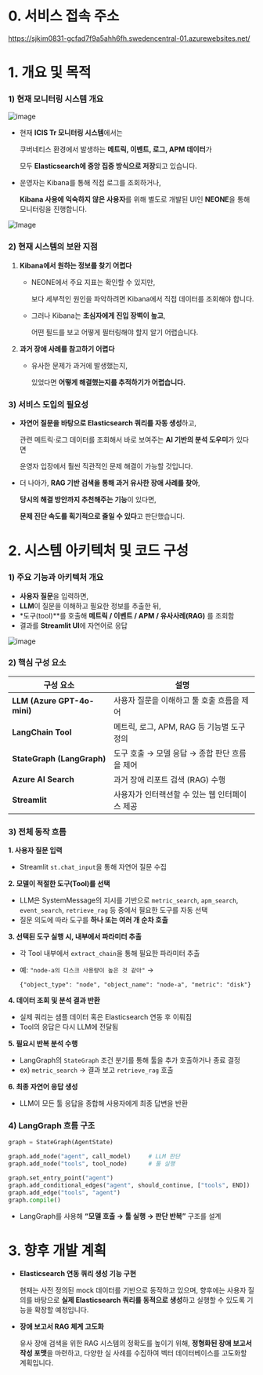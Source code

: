 # 0. **서비스 접속 주소**
https://sjkim0831-gcfad7f9a5ahh6fh.swedencentral-01.azurewebsites.net/

# 1. **개요 및 목적**

### 1) 현재 모니터링 시스템 개요
![image](https://github.com/user-attachments/assets/71fe18e5-ca6e-469f-8341-5699aff9daf7)


- 현재 **ICIS Tr 모니터링 시스템**에서는
    
    쿠버네티스 환경에서 발생하는 **메트릭, 이벤트, 로그, APM 데이터**가
    
    모두 **Elasticsearch에 중앙 집중 방식으로 저장**되고 있습니다.
    
- 운영자는 Kibana를 통해 직접 로그를 조회하거나,
    
    **Kibana 사용에 익숙하지 않은 사용자**를 위해 별도로 개발된 UI인 **NEONE**을 통해 모니터링을 진행합니다.

![Image](https://github.com/user-attachments/assets/6da01dc0-382c-482f-919e-6fc12f4bfbfd)


### 2) 현재 시스템의 보완 지점

1. **Kibana에서 원하는 정보를 찾기 어렵다**
    - NEONE에서 주요 지표는 확인할 수 있지만,
        
        보다 세부적인 원인을 파악하려면 Kibana에서 직접 데이터를 조회해야 합니다.
        
    - 그러나 Kibana는 **초심자에게 진입 장벽이 높고**,
        
        어떤 필드를 보고 어떻게 필터링해야 할지 알기 어렵습니다.
        
2. **과거 장애 사례를 참고하기 어렵다**
    - 유사한 문제가 과거에 발생했는지,
        
        있었다면 **어떻게 해결했는지를 추적하기가 어렵습니다.**
        

### 3) 서비스 도입의 필요성

- **자연어 질문을 바탕으로 Elasticsearch 쿼리를 자동 생성**하고,
    
    관련 메트릭·로그 데이터를 조회해서 바로 보여주는 **AI 기반의 분석 도우미**가 있다면
    
    운영자 입장에서 훨씬 직관적인 문제 해결이 가능할 것입니다.
    
- 더 나아가, **RAG 기반 검색을 통해 과거 유사한 장애 사례를 찾아**,
    
    **당시의 해결 방안까지 추천해주는 기능**이 있다면,
    
    **문제 진단 속도를 획기적으로 줄일 수 있다**고 판단했습니다.
    

# 2. 시스템 아키텍처 및 코드 구성

### 1) 주요 기능과 아키텍처 개요

- **사용자 질문**을 입력하면,
- **LLM**이 질문을 이해하고 필요한 정보를 추출한 뒤,
- *도구(tool)**를 호출해 **메트릭 / 이벤트 / APM / 유사사례(RAG)** 를 조회함
- 결과를 **Streamlit UI**에 자연어로 응답

![image](https://github.com/user-attachments/assets/58e264cc-dbc3-4e4b-87e3-d45100c13b71)


### 2) 핵심 구성 요소

| 구성 요소 | 설명 |
| --- | --- |
| **LLM (Azure GPT-4o-mini)** | 사용자 질문을 이해하고 툴 호출 흐름을 제어 |
| **LangChain Tool** | 메트릭, 로그, APM, RAG 등 기능별 도구 정의 |
| **StateGraph (LangGraph)** | 도구 호출 → 모델 응답 → 종합 판단 흐름을 제어 |
| **Azure AI Search** | 과거 장애 리포트 검색 (RAG) 수행 |
| **Streamlit** | 사용자가 인터랙션할 수 있는 웹 인터페이스 제공 |

### 3) 전체 동작 흐름

**1. 사용자 질문 입력**

- Streamlit `st.chat_input`을 통해 자연어 질문 수집

**2. 모델이 적절한 도구(Tool)를 선택**

- LLM은 SystemMessage의 지시를 기반으로 `metric_search`, `apm_search`, `event_search`, `retrieve_rag` 등 중에서 필요한 도구를 자동 선택
- 질문 의도에 따라 도구를 **하나 또는 여러 개 순차 호출**

**3. 선택된 도구 실행 시, 내부에서 파라미터 추출**

- 각 Tool 내부에서 `extract_chain`을 통해 필요한 파라미터 추출
- 예: `"node-a의 디스크 사용량이 높은 것 같아"` →
    
    `{"object_type": "node", "object_name": "node-a", "metric": "disk"}`
    

**4. 데이터 조회 및 분석 결과 반환**

- 실제 쿼리는 샘플 데이터 혹은 Elasticsearch 연동 후 이뤄짐
- Tool의 응답은 다시 LLM에 전달됨

**5. 필요시 반복 분석 수행**

- LangGraph의 `StateGraph` 조건 분기를 통해 툴을 추가 호출하거나 종료 결정
- ex) `metric_search` → 결과 보고 `retrieve_rag` 호출

**6. 최종 자연어 응답 생성**

- LLM이 모든 툴 응답을 종합해 사용자에게 최종 답변을 반환


### 4) LangGraph 흐름 구조

```python
graph = StateGraph(AgentState)

graph.add_node("agent", call_model)     # LLM 판단
graph.add_node("tools", tool_node)      # 툴 실행

graph.set_entry_point("agent")
graph.add_conditional_edges("agent", should_continue, ["tools", END])
graph.add_edge("tools", "agent")
graph.compile()
```

- LangGraph를 사용해 **“모델 호출 → 툴 실행 → 판단 반복”** 구조를 설계

# 3. 향후 개발 계획

- **Elasticsearch 연동 쿼리 생성 기능 구현**
    
    현재는 사전 정의된 mock 데이터를 기반으로 동작하고 있으며, 향후에는 사용자 질의를 바탕으로 **실제 Elasticsearch 쿼리를 동적으로 생성**하고 실행할 수 있도록 기능을 확장할 예정입니다.
    
- **장애 보고서 RAG 체계 고도화**
    
    유사 장애 검색을 위한 RAG 시스템의 정확도를 높이기 위해, **정형화된 장애 보고서 작성 포맷**을 마련하고, 다양한 실 사례를 수집하여 벡터 데이터베이스를 고도화할 계획입니다.
